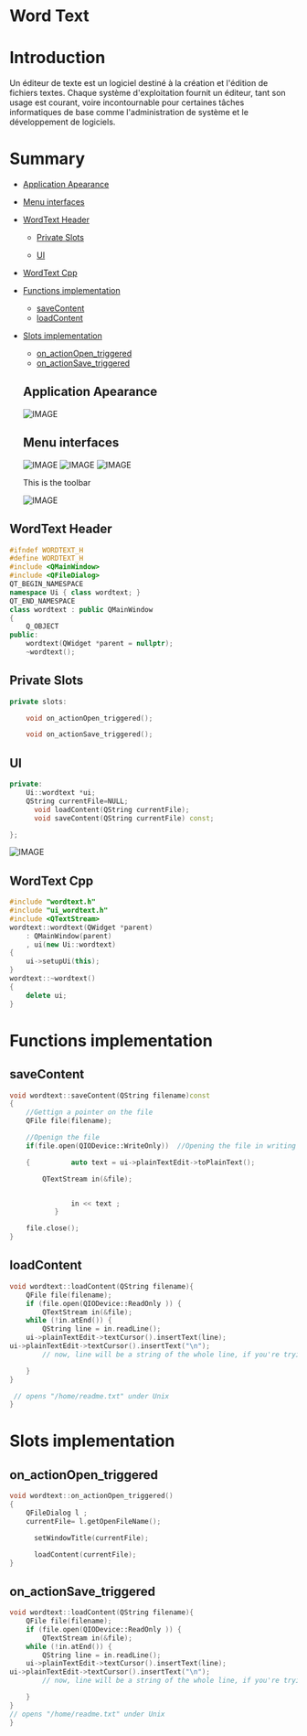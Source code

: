 # Word Text

# Introduction

Un éditeur de texte est un logiciel destiné à la création et l'édition de fichiers textes. Chaque système d'exploitation fournit un éditeur, tant son usage est courant, voire incontournable pour certaines tâches informatiques de base comme l'administration de système et le développement de logiciels.

# Summary
- [Application Apearance](#application-apearance)

- [Menu interfaces](#menu-interfaces)

- [WordText Header](#wordtext-header)

   - [Private Slots](#private-slots)
   
   - [UI](#ui)
 
- [WordText Cpp](#wordtext-cpp)

- [Functions implementation](#functions-implementation)
  - [saveContent](#savecontent)
  - [loadContent](#loadcontent)
  
- [Slots implementation](#slots-implementation)
  - [on_actionOpen_triggered](#on-actionopen-triggered)
  - [on_actionSave_triggered](#on-actionsave-triggered)
  
  
  ## Application Apearance
  ![IMAGE](sword.png)
  
  ## Menu interfaces
  
  ![IMAGE](ssfile.png)
  ![IMAGE](ssedit.png)
  ![IMAGE](ssabout.png)
  
  This is the toolbar
  
  ![IMAGE](sstool.png)

## WordText Header
```c++
#ifndef WORDTEXT_H
#define WORDTEXT_H
#include <QMainWindow>
#include <QFileDialog>
QT_BEGIN_NAMESPACE
namespace Ui { class wordtext; }
QT_END_NAMESPACE
class wordtext : public QMainWindow
{
    Q_OBJECT
public:
    wordtext(QWidget *parent = nullptr);
    ~wordtext();
```


## Private Slots
```c++
private slots:

    void on_actionOpen_triggered();

    void on_actionSave_triggered();
```

## UI

```c++
private:
    Ui::wordtext *ui;
    QString currentFile=NULL;
      void loadContent(QString currentFile);
      void saveContent(QString currentFile) const;

};
```

![IMAGE](desiner.png)

## WordText Cpp
```c++
#include "wordtext.h"
#include "ui_wordtext.h"
#include <QTextStream>
wordtext::wordtext(QWidget *parent)
    : QMainWindow(parent)
    , ui(new Ui::wordtext)
{
    ui->setupUi(this);
}
wordtext::~wordtext()
{
    delete ui;
}
```

# Functions implementation

## saveContent
```c++
void wordtext::saveContent(QString filename)const
{
    //Gettign a pointer on the file
    QFile file(filename);

    //Openign the file
    if(file.open(QIODevice::WriteOnly))  //Opening the file in writing mode

    {          auto text = ui->plainTextEdit->toPlainText();

        QTextStream in(&file);


               in << text ;
           }

    file.close();
}
```

## loadContent
```c++
void wordtext::loadContent(QString filename){
    QFile file(filename);
    if (file.open(QIODevice::ReadOnly )) {
        QTextStream in(&file);
    while (!in.atEnd()) {
        QString line = in.readLine();
    ui->plainTextEdit->textCursor().insertText(line);
ui->plainTextEdit->textCursor().insertText("\n");
        // now, line will be a string of the whole line, if you're trying to read a CSV or something, you can split the string

    }
}

 // opens "/home/readme.txt" under Unix
}
```
# Slots implementation

## on_actionOpen_triggered

```c++
void wordtext::on_actionOpen_triggered()
{
    QFileDialog l ;
    currentFile= l.getOpenFileName();

      setWindowTitle(currentFile);

      loadContent(currentFile);
}
```

## on_actionSave_triggered

```c++
void wordtext::loadContent(QString filename){
    QFile file(filename);
    if (file.open(QIODevice::ReadOnly )) {
        QTextStream in(&file);
    while (!in.atEnd()) {
        QString line = in.readLine();
    ui->plainTextEdit->textCursor().insertText(line);
ui->plainTextEdit->textCursor().insertText("\n");
        // now, line will be a string of the whole line, if you're trying to read a CSV or something, you can split the string

    }
}
// opens "/home/readme.txt" under Unix
}
```
